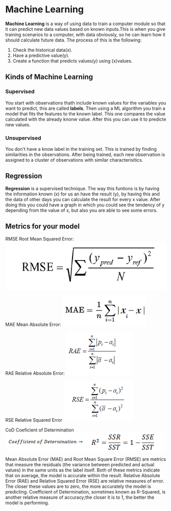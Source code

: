 # Machine Learning

**Machine Learning** is a way of using data to train a computer module so that it can predict new data values based on known inputs.This is when 
you give training scenarios to a computer, with data obviously, so he can learn how it should calculate future data. The process of this is the following:

1. Check the historical data(x).
2. Have a predictive value(y).
3. Create a function that predicts values(y) using (x)values.

## Kinds of Machine Learning

### Supervised

You start with observations thath include known values for the variables you want to predict, this are called **labels**. Then using a ML algorithm you train a
model that fits the features to the known label. This one compares the value calculated with the already knonw value. After this you can use it to predicte new values.
 
### Unsupervised

You don't have a know label in the training set. This is trained by finding similarities in the observations. After being trained, each new observation is assigned to a cluster
of observations with similar characterisitics.

## Regression

**Regression** is a supervised technique. The way this funtions is by having the information known (x) for us an have the result (y), by having this and the data of other days you can
calculate the result for every x value. After doing this you could have a graph in which you could see the tendency of y depending from the value of x, but also you are able to see some
errors. 

## Metrics for your model

RMSE Root Mean Squared Error:
![RMSE](https://github.com/Gomezrbz/Data-Science/blob/master/1%20Introduction%20to%20Data%20Science/Images/RMSE.png)

MAE Mean Absolute Error: 
![MAE](https://github.com/Gomezrbz/Data-Science/blob/master/1%20Introduction%20to%20Data%20Science/Images/MAE.png)

RAE Relative Absolute Error:
![RAE](https://github.com/Gomezrbz/Data-Science/blob/master/1%20Introduction%20to%20Data%20Science/Images/RAE.png)

RSE Relative Squared Error
![RSE](https://github.com/Gomezrbz/Data-Science/blob/master/1%20Introduction%20to%20Data%20Science/Images/RSE.png)

CoD Coeficient of Determination
![CoD](https://github.com/Gomezrbz/Data-Science/blob/master/1%20Introduction%20to%20Data%20Science/Images/CoD.png)


Mean Absolute Error (MAE) and Root Mean Square Error (RMSE) are metrics that measure the residuals (the variance between predicted and actual values) in the same units as the label itself. Both of these metrics indicate that on average, the model is accurate within the result.
Relative Absolute Error (RAE) and Relative Squared Error (RSE) are relative measures of error. The closer these values are to zero, the more accurately the model is predicting.
Coefficient of Determination, sometimes known as R-Squared, is another relative measure of accuracy;the closer it is to 1, the better the model is performing.

